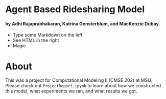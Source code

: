 # Agent Based Ridesharing Model
#### by Adhi Rajaprabhakaran, Katrina Gensterblum, and MacKenzie Dubay.

  - Type some Markdown on the left
  - See HTML in the right
  - Magic

# About

This was a project for Computational Modeling II (CMSE 202) at MSU. Please check out `ProjectReport.ipynb` to learn about how we constructed this model, what experiments we ran, and what results we got.
